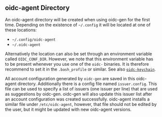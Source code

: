 ## oidc-agent Directory
An oidc-agent directory will be created when using oidc-gen for the first time. 
Depending on the existence of `~/.config` it will be located at one of these
locations:
- `~/.config/oidc-agent`
- `~/.oidc-agent`

Alternatively the location can also be set through an environment variable
called `OIDC_CONF_DIR`. However, we note that this environment variable has
to be present whenever you use one of the `oidc-` binaries. It is therefore
recommend to set it in the `.bash_profile` or similar. 
See also [`oidc-keychain`](oidc-keychain.md).

All account configuration generated by `oidc-gen` are saved in this
oidc-agent directory. Additionally there is a config file named `issuer.config`. This file can be used to specify a list of issuers (one issuer per line) that are used as suggestions by oidc-gen. oidc-gen will also update this issuer list after an account configuration was created successfully. oidc-agent installs a similar file under `/etc/oidc-agent`, however, that file should not be edited by the user, but it might be updated with new oidc-agent versions.


